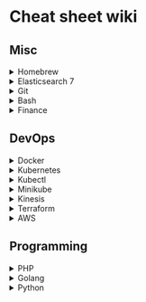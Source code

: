 # Cheat sheet wiki

## Misc

<details>
  <summary>Homebrew</summary>

  ### Homebrew

  Switch PHP versions
  
  `brew link --force php@7.3`
</details>

<details>
  <summary>Elasticsearch 7</summary>

  
  ### Create
  Create an index with mappings
  ```
  PUT /transaction
  {
      "mappings": {
          "dynamic": true,
          "properties" : {
              "commission" : {
                  "type" : "long"
              },
              "id" : {
                  "type" : "integer"
              },
              "title" : {
                  "type" : "text"
              },
              "user" : {
                  "properties" : {
                      "user_id" : {
                          "type" : "integer"
                      }
                  }
              },
              "created_at" : {
                  "type" : "date",
                  "format":"yyyy-MM-dd HH:mm:ss"
              }
          }
      }
  }
  ```
  
  Create documents
  ```
  POST /user/_doc/78
  {
    "user_id": 78,
    "name": "matt smith"
  }
  ```
  
  ```
  POST /transaction/_doc/1
  {
    "transaction_id": 1,
    "user_id": 78,
    "network_transaction_id": 101,
    "commission": 12
  }
  ```
  
  ### List/search
  
  List all indices
  ```
  GET _cat/indices
  ```

  List all docs from an index
  ```
  GET /cdnctl-messages/_search
  {
    "query": {
      "match_all": {}
    }
  }
  ```
  
  Search for everying
  ```
  GET _search
  {
    "query": {
      "match_all": {}
    }
  }
  ```
  
  Returns all documents within an index
  ```
  GET /transaction/_search
  ```

  Returns a single document within an index
  ```
  GET /transaction/_doc/1
  ```
  
  
  ### Delete
  ```
  DELETE /transaction
  ```

  ### Mapping

  #### Mapping Types
  - Mapping types are deprecated in 6.0.0.
  - Mapping types can be compared to tables, it allows you to divide documents in to groups
  - e.g. index with a mapping type /students/student

  #### Create a mapping

  (Create an index first)

  ```
  PUT /transaction/_mapping
  {
    "properties": {
        "created_at" : {
            "type" : "date",
            "format":"yyyy-MM-dd HH:mm:ss"
        }
    }
  }
  ```
  
  ### Percolators
  - A percolator is a reverse search
  - We store queries as percolators and run documents against them

  ### Scripts

  Return a generated object with a boosted transaction commission

  ```
  GET /transaction/_search
  {
    "script_fields": {
        "boosted_commission": {
            "script": {
                "lang": "painless",
                "source": """
                    def tran = params._source;
                    def commission = tran.commission;
                    def variableRate = 0.95;
                    def premium = commission * 0.10;
                    def boosted = (commission * variableRate) + premium;
                    def calculation = "(commission * variableRate) + premium";

                    HashMap map = new HashMap();
                    map.put("commission", tran.commission);
                    map.put("premium", premium);
                    map.put("variableRate", variableRate);
                    map.put("boosted", boosted);
                    map.put("calculation", calculation);

                    return map;
                """
            }
        }
    }
  }
  ```

  ### References
  - https://logz.io/blog/removal-elasticsearch-mapping-types/
  - https://www.elastic.co/guide/en/elasticsearch/painless/current/painless-operators-reference.html
  - https://www.elastic.co/guide/en/elasticsearch/painless/current/painless-bucket-script-agg-context.html#painless-bucket-script-agg-context
  
</details>


<details>
  <summary>Git</summary>

  ### Git 

  ```
  # create and push tag
  git tag v3.0.0
  git push --tags
  
  # fatal: refusing to merge unrelated histories 
  git pull origin master --allow-unrelated-histories

  # returns account used to push/pull
  git remote -v

  # change remote branch
  git remote set-url origin [URL]

  # switch accounts
  git config --global user.name 'mkadiri'
  git config --global user.email 'my@email.com'

  # delete tags
  git push --delete origin v1.11.1 && git tag --delete v1.11.1  

  # revert code to a previous commit
  git reset --hard head~1

  # store credentials
  git config credential.helper store
  git pull


  # rebase, merge commits in to one
  git fetch -p
  git rebase -i origin/master

  You'll now see an editable page.
  - The first commit should have the keyword `pick` prepended
  - The remaining should use the keyword `f`
  - Save changes and quit `:wq`

  git push -f


  # amend commit message
  git commit --amend
  git push -f


  # amend commit author
  git commit --amend --author="name <email>"
  git push -f

  # show all commits in one line
  git log --oneline

  # display all commits of a branch that has yet to be merged in to master
  git log --oneline `git merge-base lazy-mo master`..lazy-mo

  # pull a branch after rebase to fix `CONFLICT` error (change dest branch if necessary)
  git fetch origin && \
  git reset --hard origin/develop && \
  git pull --rebase

  # branch has diverged error
  git checkout develop
  git branch ${branch} -D
  git checkout ${branch}

  # view config
  git config --list

  # find git config location
  git config --list --show-origin

  # setup keys
  ssh-keygen -t ed25519 -C "<comment>"
  ssh-add -K ~/.ssh/id_rsa
  ```
</details>

<details>
  <summary>Bash</summary>

  ### Bash

  ```
  # Nano

  # Open a file with line numbers
  nano -l /path/to.file
  
  # Jump to a line number 
  ctrl + _               

  # Remove a line (go to the line first)
  ctrl + k                
  ```

  ```
  # awk

  # if 3rd column has the value "mkadiri", print out "yes"
  ls -l | awk '$3 == "mkadiri" {print "yes"}'
  ```
  
  ```
  # empty and write to a file
  echo "hello world" > hello.txt

  # add on to a file
  echo "hello world" >> hello.txt

  # give file exec priv
  chmod +x temp.sh

  # logout user
  sudo pkill -KILL -u ${USERNAME}

  # login as another user
  su '${USERNAME}'

  # find files with php file ext
  find . -name *.php

  # check currently logged in user
  whoami

  # create symbolic link, creates link to bin (application) folder
  ln -s ~/.git/kubenv /usr/local/bin/kubenv

  ```

  ```
  # direnv
  # https://direnv.net/
  # direnv is an extension for your shell. 
  # It augments existing shells with a new feature that can load and unload environment variables depending on the current directory.

  # install 
  brew install direnv
  eval "$(direnv hook bash)"

  ```
  
</details>


<details>
  <summary>Finance</summary>

  ### Finance

  ```
  AMC = Annual management charge
  The cost of managing funds/investments

  ISA = Individual savings account
  - UK equivalant of an IRA
  - Money made from investments in an ISA are tax-free
  - Allows you to deposit £20k a year (as of 2020)

  LISA = Lifetime Individual savings account
  - Similar to an ISA
  - Can only be accessed at retirement or for buying a first home
  - Allows you to deposit £4k a year
  - You receive a 25% bonus (up to £1k) from the government every year
  - Available to 18-39 year olds

  Shorting a stock
  - This is when you bet that the price of a stock will go down
  - How it works
    - You borrow a stock (fees normally apply)
    - Immediately sell the stock
    - Wait for the value to go down and buy it back
    - Return the shares and pocket the difference
    - e.g. 
      day 1 buy 10 shares for 10k with each share worth £1k
      day 2 share price drops to £800, buy back 10 shares.
      return those 10 shares that you bought back for £8k and keep £2k
  ```
</details>

## DevOps

<details>
  <summary>Docker</summary>

  ### Docker

  ``` 
  # remove images
  docker image prune
  
  # remove volume data
  docker volume prune          

  # remove all networks
  docker network prune

  # remove dangling images
  docker rmi $(docker images -f "dangling=true" -q) --force                 
  
  # prune all
  docker rmi -f $(docker images -a -q)
  
  # execute container with different user 
  docker exec -ti --user ${USER} ${CONTAINER} bash
  
  # copy file from container to your env
  docker cp ${CONTAINER}:/${FILE_PATH} ${OUTPUT_PATH}
  
  # copy file from your env to a container
  docker cp ${OUTPUT_PATH} ${CONTAINER}:${FILE_PATH}
  
  # run query on mysql container
  docker exec -i ${CONTAINER} mysql <<< "CREATE DATABASE test;" 
  
  # backup database
  docker exec ${CONTAINER} /usr/bin/mysqldump -u root --password=root ${DATABASE} > ${OUTPUT_PATH}

  # restore database
  cat ${FILE_PATH} | docker exec -i ${CONTAINER} /usr/bin/mysql -u root --password=root ${DATABASE}
  
  # run doctrine migrations on container
  docker exec -i ${CONTAINER} /var/www/site/vendor/bin/doctrine-module m:m
  
  # update config file and restart apache
  docker exec -ti ${CONTAINER} bash -c "echo 'xdebug.remote_host = 172.17.0.1' >> /etc/php/7.1/mods-available/xdebug.ini && service apache2 reload"

  # override entrypoint on docker run
  docker run -ti --entrypoint "" alpine/helm:3.2.1  sh
  ```
</details>

<details>
  <summary>Kubernetes</summary>

  ### Kubernetes
  an image orchestration tool

  #### AWS EKS
  - Elastic Kubernetes Service 

  #### AWS Fargate
  - serverless compute engine for containers
  - allocates the right amount of compute 
  - eliminates need to scale or choose instances
  - https://aws.amazon.com/fargate/

  #### Cluster
  - a collection of computers connected to work as a single unit
  - contains nodes
    - is a physical or virtual machine
    - master (one in a cluster)
      - co-ordinates cluster
      - manages worker nodes
      - responsible for orchestration 
    - worker (multiple in a cluster)
      - runs applications

  #### Pod
  - smallest unit of deployment
  - sits in a worker node
  - has one or more containers
  - needs to specify container images
  
  
  
  
  
  
  
  
  


  #### Deployment
  - checks health of a pod
  - restarts pods container if it terminates
  - manage the creation and scaling of pods

  ### Service
  - defines policy to access pods
  - targeted pods are defined usually by a selector
  - define a selector to match pods, port you want to expose and target port
  - A Kubernetes Service is an abstraction which defines a logical set of Pods running somewhere in your cluster, that all provide the same functionality.
  - When created a clusterIP is assigned


  #### ClusterIP
  - default Kubernetes service
  - creates service inside cluster that other apps in the cluster can access
  - no external access (from the internet) unless you use a Kubernetes proxy
  - https://medium.com/google-cloud/kubernetes-nodeport-vs-loadbalancer-vs-ingress-when-should-i-use-what-922f010849e0



  #### ClusterIP vs NodePort vs LoadBalancer


</details>

<details>
  <summary>Kubectl</summary>
  
  ### Kubectl

  ```
  # display all contexts
  kubectl config get-contexts

  # display current context
  kubectl config current-context 

  # exec on to pod on namespace
  kubectl exec -ti --namespace=${NAMESPACE} ${POD} bash

  # exec mysql command on pod
  kubectl exec -ti --namespace=${NAMESPACE} ${POD} mysql <<< "show tables;"

  # run commands on pod
  kubectl exec -ti --namespace=${NAMESPACE} ${POD} -- bash -c "echo 'hello world'"

  # backup database on mysql container
  kubectl exec -ti --namespace=${NAMESPACE} ${POD} -- bash -c "mysql -u root --password=root ${DATABASE} < ~/${DATABASE}.sql" 

  # exec from specific container
  kubectl exec -ti --namespace=${NAMESPACE} --container=${CONTAINER} ${POD} bash

  # Flush redis cache
  kubectl exec -ti --namespace=${NAMESPACE} ${POD} redis-cli FLUSHALL

  # list clusters
  kubectl config get-contexts

  # list pods on a namespace
  kubectl get pods --context=${CONTEXT} --namespace=${NAMESPACE}

  # view all of the containers in a pod.
  kubectl describe pod/${POD} --namespace=${NAMESPACE}

  # view logs of a pod
  kubectl logs -f --namespace=${NAMESPACE} ${POD}

  # log output from specific container
  kubectl logs -f --namespace=${NAMESPACE} --container=${CONTAINER} ${POD}

  # delete pods that have the `CrashLoopBackOff` status
  kubectl delete pod --namespace=${NAMESPACE} `kubectl get pods | awk '$3 == "CrashLoopBackOff" {print $1}'`

  # get pods on namespace
  kubectl get pods --namespace=${NAMESPACE}

  # deploy deployment
  kubectl apply -f deployment.yaml --namespace=${NAMESPACE} 

  # example env variables
  export NAMESPACE=dev
  export POD=web-app
  export CONTAINER=web-app-1

  ```
</details>

<details>
  <summary>Minikube</summary>

  ### Minikube

  #### What is Minikube?
  - A tool that allows you to run kubernetes locally
  - Minikube runs a single-node Kubernetes cluster inside a Virtual Machine

  ```
  # start minikube
  minikube start
  ```
</details>

<details>
  <summary>Kinesis</summary>

  ### Kinesis

  #### What is a shard
  - Is the base throughput unit of an Amazon Kinesis data stream
  - One shard provides a capacity of 1MB/sec data input and 2MB/sec data output

</details>

<details>
  <summary>Terraform</summary>

  general syntax for terraform resource

  ```
  resource "<PROVIDER>_<TYPE>" "<NAME>" {
    [CONFIG …]
  }
  ```

  ```
  # terraform comes with basic functionality but no code for providers such as AWS
  # init downloads this code
  terraform init`
  
  # let's you see what terraform will do before actually doing it
  terraform plan

  # create instances
  terraform apply
  ```


  `PROVIDER` = provider name, `TYPE` = type of resource, `NAME` = identifier, `CONFIG` = arguments
</details>

<details>
  <summary>AWS</summary>

  ### AWS

  #### AMI 
  - Amazon machine image
  - The image to run on your EC2 instance
  - Free and paid are available https://aws.amazon.com/marketplace/
  - Can create you own https://packer.io/

  #### EC2
  - A server is called an EC2 instance

  #### ECS
  - Amazon Elastic Container
  
  ##### Clusters
  - A regional group of container instances on which you can run task requests
  - Each account receives a default cluster the first time you use the Amazon ECS service. 
  - Clusters may contain more than one Amazon EC2 instance type.

  #### ELB
  - Amazon elastic load balancer
  - Automatically distributes incoming traffic across multiple targets
  - such as EC2 instances, containers, IP addresses, and Lambda functions
  - https://aws.amazon.com/elasticloadbalancing/

  #### VPC
  - Virtual Private Cloud
  - Virtual network dedicated to your AWS account
  - Allows you to launch AWS resources in to virtual network
  - Virtual network resembles a traditional network
  - You must have either two private subnets or two public subnets available to create a DB subnet group for a DB instance to use in a VPC

  #### NAT
  Network address translation

  #### Subnet
  - A range of IP addresses in your VPC
  - sub-section of a network
  - includes all computers in a specific location
  - subnets in different availability zones create fault tolerance, availability and redundancy 
  - public of private
  - public has access to the internet
  - you define a public/private subnet with route tables
  - subnets associated with a route table that have access to an internet gateway are public
  - internally resources in different subnets should be able to communicated with each other

  ### internet gateway
  allows us to connect to the internet

  #### Route tables
  - Contains set of rules, called routes
  - Used to determine where network traffic is directed

  #### CIDR 
  - Classless Inter-Domain Routing
  - a method for allocating IP addresses and IP routing

  ### ENI
  - Elastic network interfaces

  #### Ingress
  Ingress is an object that allows access to your Kubernetes services from outside the Kubernetes cluster
  
  #### References
  https://docs.aws.amazon.com/vpc/latest/userguide/what-is-amazon-vpc.html
  https://docs.aws.amazon.com/AmazonRDS/latest/UserGuide/CHAP_Tutorials.WebServerDB.CreateVPC.html
</details>

## Programming

<details>
  <summary>PHP</summary>
  
  ### PHP

  #### Composer
  ```
  # update single package
  composer update doctrine/doctrine-fixtures-bundle

  # increase composer memory
  COMPOSER_MEMORY_LIMIT=-1 composer install

  # require a specific branch of a library, prepend with `dev-`
  composer require google/apiclient:dev-feature-123 

  # errors

  # The requested package maple-syrup-group/qp-lib-event-bus dev-kinesis exists as ${LIBRARY}[v1.0.0, ..] but these are rejected by your constraint.
  composer clear

  # composer not pulling latest library code
  composer clearcache
  composer upgrade
  
  # view php ini information
  php --ini
  ```
</details>

<details>
  <summary>Golang</summary>

  ### Golang

  ```
  # install golang on ubuntu
  sudo apt-get update && sudo apt-get install golang-go

  # test multiple packages
  go test ./...

  # build go application, make it verbose and specify output
  go build -v -o /bin/app

  # running binary
  sudo chmod +x [binary]
  ./[binary]

  # building and running binary

  # linux
  env GOOS=linux GOARCH=amd64 go build -o app && \
  chmod +x app && \
  ./app

  # mac os
  env GOOS=darwin GOARCH=amd64 go build -o app && \
  chmod +x app && \
  ./app
  ```

  ```
  # create template
  pip install cookiecutter

  cookiecutter https://github.com/lacion/cookiecutter-golang.git
  ```
</details>

<details>
  <summary>Python</summary>

  ### Python

  #### PIP

  Is a  Python package manager

  ```
  # install
  sudo apt install python-pip

  nano ~/.bashrc
  
  # add the following to the end 
  PATH=$PATH:~/.local/bin
  ```

</details>
